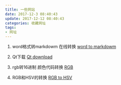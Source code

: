 ```yaml
---
title: 一些网站
date: 2017-12-3 08:40:43
update: 2017-12-12 08:40:43
categories: 收藏网址
tags:
- 网址
---
```


1. word格式转markdowm 在线转换
[word to markdowm](https://word-to-markdown.herokuapp.com/)

2. Qt下载
[Qt download](http://download.qt.io/archive/qt/)

3. rgb转16进制 颜色代码转换
[RGB](http://www.yuangongju.com/color)

4. RGB和HSV的转换
[RGB to HSV](https://c.runoob.com/front-end/868)
